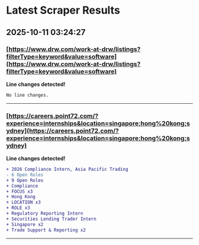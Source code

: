# Latest Scraper Results

## 2025-10-11 03:24:27

### [https://www.drw.com/work-at-drw/listings?filterType=keyword&value=software](https://www.drw.com/work-at-drw/listings?filterType=keyword&value=software)

**Line changes detected!**

```diff
No line changes.
```

---
### [https://careers.point72.com/?experience=internships&location=singapore;hong%20kong;sydney](https://careers.point72.com/?experience=internships&location=singapore;hong%20kong;sydney)

**Line changes detected!**

```diff
+ 2026 Compliance Intern, Asia Pacific Trading
- 6 Open Roles
+ 9 Open Roles
+ Compliance
+ FOCUS x3
+ Hong Kong
+ LOCATION x3
+ ROLE x3
+ Regulatory Reporting Intern
+ Securities Lending Trader Intern
+ Singapore x2
+ Trade Support & Reporting x2
```

---
